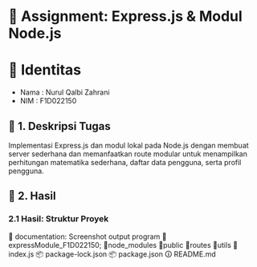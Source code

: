 # 📘 Assignment: Express.js & Modul Node.js

# 👤 Identitas
- Nama      : Nurul Qalbi Zahrani
- NIM       : F1D022150

## 📌 1. Deskripsi Tugas

<p> Implementasi Express.js dan modul lokal pada Node.js dengan membuat server sederhana dan memanfaatkan route modular untuk menampilkan perhitungan matematika sederhana, daftar data pengguna, serta profil pengguna. </p>

## 📂 2. Hasil

### 2.1 Hasil: Struktur Proyek
📂 documentation: Screenshot output program
📂 expressModule_F1D022150;
    📂node_modules
    📂public
    📂routes
    📂utils
    📄 index.js
    📦 package-lock.json
    📦 package.json
🛈 README.md




